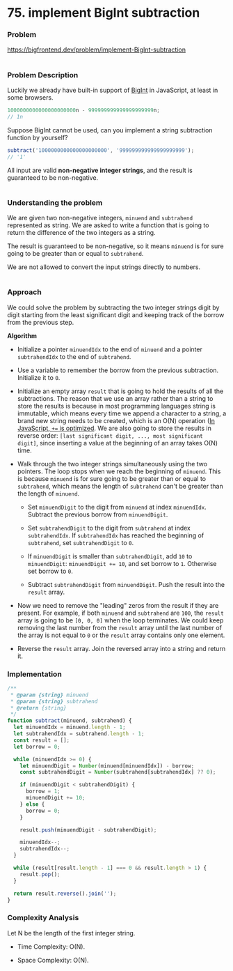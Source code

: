 # 75. implement BigInt subtraction

### Problem

https://bigfrontend.dev/problem/implement-BigInt-subtraction

#

### Problem Description

Luckily we already have built-in support of [BigInt](https://developer.mozilla.org/en-US/docs/Web/JavaScript/Reference/Global_Objects/BigInt) in JavaScript, at least in some browsers.

```js
1000000000000000000000n - 999999999999999999999n;
// 1n
```

Suppose BigInt cannot be used, can you implement a string subtraction function by yourself?

```js
subtract('1000000000000000000000', '999999999999999999999');
// '1'
```

All input are valid **non-negative integer strings**, and the result is guaranteed to be non-negative.

#

### Understanding the problem

We are given two non-negative integers, `minuend` and `subtrahend` represented as string. We are asked to write a function that is going to return the difference of the two integers as a string.

The result is guaranteed to be non-negative, so it means `minuend` is for sure going to be greater than or equal to `subtrahend`.

We are not allowed to convert the input strings directly to numbers.

#

### Approach

We could solve the problem by subtracting the two integer strings digit by digit starting from the least significant digit and keeping track of the borrow from the previous step.

**Algorithm**

- Initialize a pointer `minuendIdx` to the end of `minuend` and a pointer `subtrahendIdx` to the end of `subtrahend`.

- Use a variable to remember the borrow from the previous subtraction. Initialize it to `0`.

- Initialize an empty array `result` that is going to hold the results of all the subtractions. The reason that we use an array rather than a string to store the results is because in most programming languages string is immutable, which means every time we append a character to a string, a brand new string needs to be created, which is an O(N) operation ([In JavaScript, `+=` is optimized](https://josephmate.github.io/java/javascript/stringbuilder/2020/07/27/javascript-does-not-need-stringbuilder.html). We are also going to store the results in reverse order: `[last significant digit, ..., most significant digit]`, since inserting a value at the beginning of an array takes O(N) time.

- Walk through the two integer strings simultaneously using the two pointers. The loop stops when we reach the beginning of `minuend`. This is because `minuend` is for sure going to be greater than or equal to `subtrahend`, which means the length of `subtrahend` can't be greater than the length of `minuend`.

  - Set `minuendDigit` to the digit from `minuend` at index `minuendIdx`. Subtract the previous borrow from `minuendDigit`.

  - Set `subtrahendDigit` to the digit from `subtrahend` at index `subtrahendIdx`. If `subtrahendIdx` has reached the beginning of `subtrahend`, set `subtrahendDigit` to `0`.

  - If `minuendDigit` is smaller than `subtrahendDigit`, add `10` to `minuendDigit`: `minuendDigit += 10`, and set borrow to `1`. Otherwise set borrow to `0`.

  - Subtract `subtrahendDigit` from `minuendDigit`. Push the result into the `result` array.

- Now we need to remove the "leading" zeros from the result if they are present. For example, if both `minuend` and `subtrahend` are `100`, the `result` array is going to be `[0, 0, 0]` when the loop terminates. We could keep removing the last number from the `result` array until the last number of the array is not equal to `0` or the `result` array contains only one element.

- Reverse the `result` array. Join the reversed array into a string and return it.

### Implementation

```js
/**
 * @param {string} minuend
 * @param {string} subtrahend
 * @return {string}
 */
function subtract(minuend, subtrahend) {
  let minuendIdx = minuend.length - 1;
  let subtrahendIdx = subtrahend.length - 1;
  const result = [];
  let borrow = 0;

  while (minuendIdx >= 0) {
    let minuendDigit = Number(minuend[minuendIdx]) - borrow;
    const subtrahendDigit = Number(subtrahend[subtrahendIdx] ?? 0);

    if (minuendDigit < subtrahendDigit) {
      borrow = 1;
      minuendDigit += 10;
    } else {
      borrow = 0;
    }

    result.push(minuendDigit - subtrahendDigit);

    minuendIdx--;
    subtrahendIdx--;
  }

  while (result[result.length - 1] === 0 && result.length > 1) {
    result.pop();
  }

  return result.reverse().join('');
}
```

### Complexity Analysis

Let N be the length of the first integer string.

- Time Complexity: O(N).

- Space Complexity: O(N).
